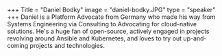 +++
Title = "Daniel Bodky"
image = "daniel-bodky.JPG"
type = "speaker"
+++
Daniel is a Platform Advocate from Germany who made his way from Systems Engineering via Consulting to Advocating for cloud-native solutions. He's a huge fan of open-source, actively engaged in projects revolving around Ansible and Kubernetes, and loves to try out up-and-coming projects and technologies.
